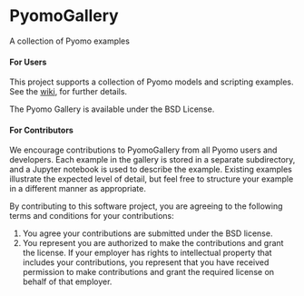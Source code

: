 # PyomoGallery
A collection of Pyomo examples

#### For Users

This project supports a collection of Pyomo models and scripting examples.  See the [wiki](https://github.com/Pyomo/PyomoGallery/wiki), for further details.

The Pyomo Gallery is available under the BSD License.

#### For Contributors

We encourage contributions to PyomoGallery from all Pyomo users and developers.  Each example in the gallery is stored in a separate subdirectory, and a Jupyter notebook is used to describe the example.  Existing examples illustrate the expected level of detail, but feel free to structure your example in a different manner as appropriate.

By contributing to this software project, you are agreeing to the following terms and conditions for your contributions:

1. You agree your contributions are submitted under the BSD license. 
2. You represent you are authorized to make the contributions and grant the license. If your employer has rights to intellectual property that includes your contributions, you represent that you have received permission to make contributions and grant the required license on behalf of that employer. 
